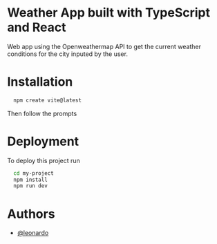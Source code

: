 # Weather App built with TypeScript and React

Web app using the Openweathermap API to get the current weather conditions for the city inputed by the user.

# Installation

```bash
  npm create vite@latest
```

Then follow the prompts

# Deployment

To deploy this project run

```bash
  cd my-project
  npm install
  npm run dev
```

# Authors

- [@leonardo](https://github.com/LeoCM889)
